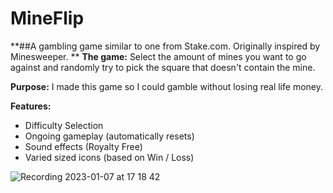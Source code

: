 # MineFlip
**##A gambling game similar to one from Stake.com. Originally inspired by Minesweeper.
**
**The game:** Select the amount of mines you want to go against and randomly try to pick the square that doesn't contain the mine.

**Purpose:** I made this game so I could gamble without losing real life money.

**Features:**
  - Difficulty Selection
  - Ongoing gameplay (automatically resets)
  - Sound effects (Royalty Free)
  - Varied sized icons (based on Win / Loss)

![Recording 2023-01-07 at 17 18 42](https://user-images.githubusercontent.com/44535532/211176431-64d333b7-45cb-4da0-9a4f-df82c7447f29.gif)
